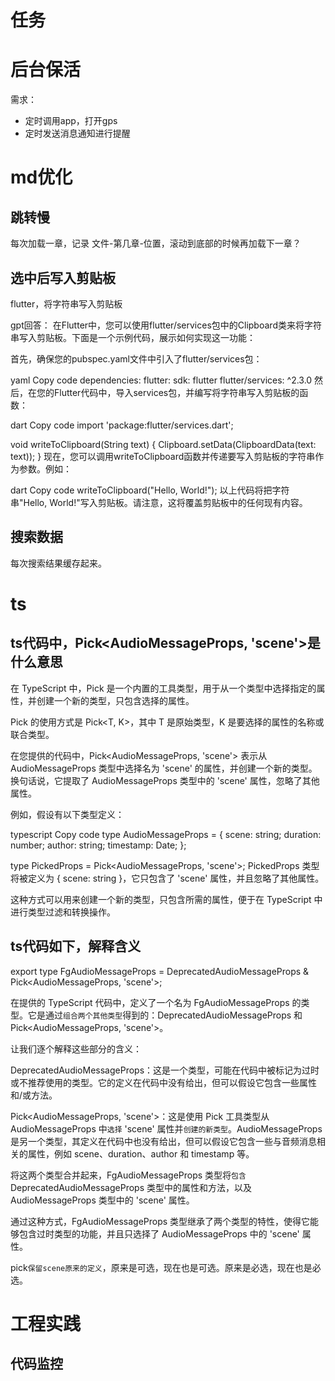 # 任务

# 后台保活
需求：
- 定时调用app，打开gps
- 定时发送消息通知进行提醒


# md优化
## 跳转慢
每次加载一章，记录 文件-第几章-位置，滚动到底部的时候再加载下一章？

## 选中后写入剪贴板
flutter，将字符串写入剪贴板

gpt回答：
在Flutter中，您可以使用flutter/services包中的Clipboard类来将字符串写入剪贴板。下面是一个示例代码，展示如何实现这一功能：

首先，确保您的pubspec.yaml文件中引入了flutter/services包：

yaml
Copy code
dependencies:
  flutter:
    sdk: flutter
  flutter/services:
    ^2.3.0
然后，在您的Flutter代码中，导入services包，并编写将字符串写入剪贴板的函数：

dart
Copy code
import 'package:flutter/services.dart';

void writeToClipboard(String text) {
  Clipboard.setData(ClipboardData(text: text));
}
现在，您可以调用writeToClipboard函数并传递要写入剪贴板的字符串作为参数。例如：

dart
Copy code
writeToClipboard("Hello, World!");
以上代码将把字符串"Hello, World!"写入剪贴板。请注意，这将覆盖剪贴板中的任何现有内容。

## 搜索数据
每次搜索结果缓存起来。


# ts
## ts代码中，Pick<AudioMessageProps, 'scene'>是什么意思
在 TypeScript 中，Pick 是一个内置的工具类型，用于从一个类型中选择指定的属性，并创建一个新的类型，只包含选择的属性。

Pick 的使用方式是 Pick<T, K>，其中 T 是原始类型，K 是要选择的属性的名称或联合类型。

在您提供的代码中，Pick<AudioMessageProps, 'scene'> 表示从 AudioMessageProps 类型中选择名为 'scene' 的属性，并创建一个新的类型。换句话说，它提取了 AudioMessageProps 类型中的 'scene' 属性，忽略了其他属性。

例如，假设有以下类型定义：

typescript
Copy code
type AudioMessageProps = {
  scene: string;
  duration: number;
  author: string;
  timestamp: Date;
};

type PickedProps = Pick<AudioMessageProps, 'scene'>;
PickedProps 类型将被定义为 { scene: string }，它只包含了 'scene' 属性，并且忽略了其他属性。

这种方式可以用来创建一个新的类型，只包含所需的属性，便于在 TypeScript 中进行类型过滤和转换操作。

## ts代码如下，解释含义
export type FgAudioMessageProps = DeprecatedAudioMessageProps & Pick<AudioMessageProps, 'scene'>;

在提供的 TypeScript 代码中，定义了一个名为 FgAudioMessageProps 的类型。它是通过`组合两个其他类型`得到的：DeprecatedAudioMessageProps 和 Pick<AudioMessageProps, 'scene'>。

让我们逐个解释这些部分的含义：

DeprecatedAudioMessageProps：这是一个类型，可能在代码中被标记为过时或不推荐使用的类型。它的定义在代码中没有给出，但可以假设它包含一些属性和/或方法。

Pick<AudioMessageProps, 'scene'>：这是使用 Pick 工具类型从 AudioMessageProps 中`选择` 'scene' 属性并`创建的新类型`。AudioMessageProps 是另一个类型，其定义在代码中也没有给出，但可以假设它包含一些与音频消息相关的属性，例如 scene、duration、author 和 timestamp 等。

将这两个类型合并起来，FgAudioMessageProps 类型将`包含` DeprecatedAudioMessageProps 类型中的属性和方法，以及 AudioMessageProps 类型中的 'scene' 属性。

通过这种方式，FgAudioMessageProps 类型继承了两个类型的特性，使得它能够包含过时类型的功能，并且只选择了 AudioMessageProps 中的 'scene' 属性。

pick`保留scene原来的定义`，原来是可选，现在也是可选。原来是必选，现在也是必选。





# 工程实践
## 代码监控
